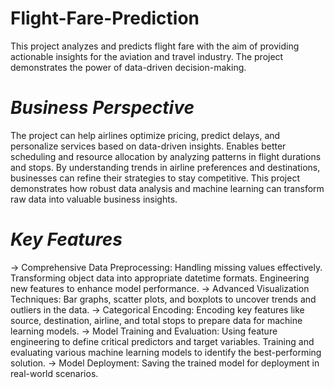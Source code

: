 # Flight-Fare-Prediction
This project analyzes and predicts flight fare with the aim of providing actionable insights for the aviation and travel industry. The project demonstrates the power of data-driven decision-making.
# *Business Perspective*
  The project can help airlines optimize pricing, predict delays, and personalize services based on data-driven insights.
  Enables better scheduling and resource allocation by analyzing patterns in flight durations and stops.
  By understanding trends in airline preferences and destinations, businesses can refine their strategies to stay competitive.
  This project demonstrates how robust data analysis and machine learning can transform raw data into valuable business insights.
# *Key Features*
-> Comprehensive Data Preprocessing:
  Handling missing values effectively.
  Transforming object data into appropriate datetime formats.
  Engineering new features to enhance model performance.
-> Advanced Visualization Techniques:
  Bar graphs, scatter plots, and boxplots to uncover trends and outliers in the data.
-> Categorical Encoding:
  Encoding key features like source, destination, airline, and total stops to prepare data for machine learning models.
-> Model Training and Evaluation:
  Using feature engineering to define critical predictors and target variables.
  Training and evaluating various machine learning models to identify the best-performing solution.
-> Model Deployment:
  Saving the trained model for deployment in real-world scenarios.
